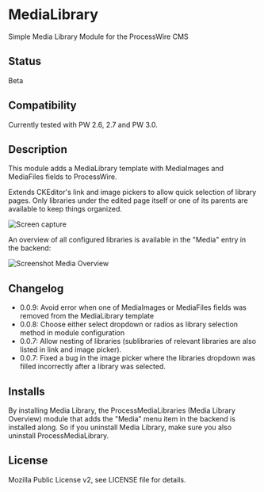 # MediaLibrary
Simple Media Library Module for the ProcessWire CMS

## Status

Beta

## Compatibility

Currently tested with PW 2.6, 2.7 and PW 3.0.

## Description

This module adds a MediaLibrary template with MediaImages and MediaFiles fields to ProcessWire.

Extends CKEditor's link and image pickers to allow quick selection of library pages. Only libraries under the edited page itself or one of its parents are available to keep things organized.

![Screen capture](https://bitpoet.github.io/img/medialibrarycapture.gif)

An overview of all configured libraries is available in the "Media" entry in the backend:

![Screenshot Media Overview](https://bitpoet.github.io/img/medialibrary.png)

## Changelog

* 0.0.9: Avoid error when one of MediaImages or MediaFiles fields was removed from the MediaLibrary template
* 0.0.8: Choose either select dropdown or radios as library selection method in module configuration
* 0.0.7: Allow nesting of libraries (sublibraries of relevant libraries are also listed in link and image picker).
* 0.0.7: Fixed a bug in the image picker where the libraries dropdown was filled incorrectly after a library was selected.

## Installs

By installing Media Library, the ProcessMediaLibraries (Media Library Overview) module that adds the "Media" menu item in the backend is installed along. So if you uninstall Media Library, make sure you also uninstall ProcessMediaLibrary.

## License

Mozilla Public License v2, see LICENSE file for details.
